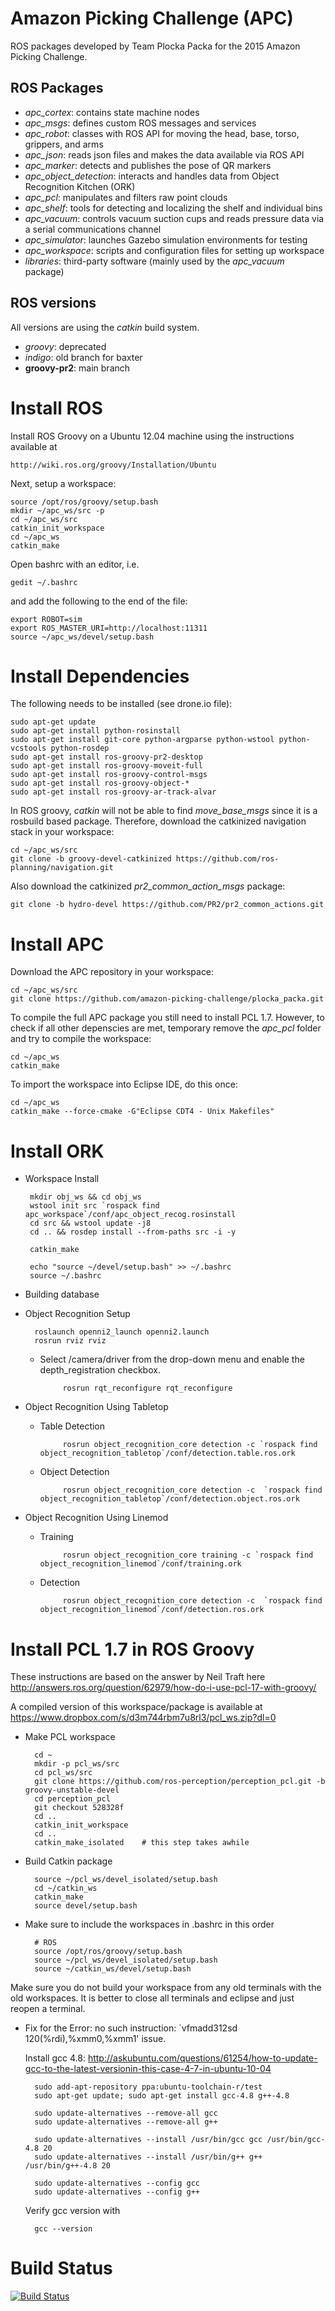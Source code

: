 # Amazon Picking Challenge (APC)

ROS packages developed by Team Plocka Packa for the 2015 Amazon Picking Challenge.  

## ROS Packages
  * *apc_cortex*: contains state machine nodes
  * *apc_msgs*: defines custom ROS messages and services
  * *apc_robot*: classes with ROS API for moving the head, base, torso, grippers, and arms
  * *apc_json*: reads json files and makes the data available via ROS API
  * *apc_marker*: detects and publishes the pose of QR markers
  * *apc_object_detection*: interacts and handles data from Object Recognition Kitchen (ORK)
  * *apc_pcl*: manipulates and filters raw point clouds
  * *apc_shelf*: tools for detecting and localizing the shelf and individual bins
  * *apc_vacuum*: controls vacuum suction cups and reads pressure data via a serial communications channel
  * *apc_simulator*: launches Gazebo simulation environments for testing
  * *apc_workspace*: scripts and configuration files for setting up workspace
  * *libraries*: third-party software (mainly used by the *apc_vacuum* package)

## ROS versions
All versions are using the *catkin* build system.

  * *groovy*: deprecated
  * *indigo*: old branch for baxter
  * **groovy-pr2**: main branch

# Install ROS
Install ROS Groovy on a Ubuntu 12.04 machine using the instructions available at

    http://wiki.ros.org/groovy/Installation/Ubuntu

Next, setup a workspace:  

    source /opt/ros/groovy/setup.bash
    mkdir ~/apc_ws/src -p
    cd ~/apc_ws/src
    catkin_init_workspace
    cd ~/apc_ws
    catkin_make

Open bashrc with an editor, i.e.

    gedit ~/.bashrc

and add the following to the end of the file:  

    export ROBOT=sim
    export ROS_MASTER_URI=http://localhost:11311
    source ~/apc_ws/devel/setup.bash

# Install Dependencies
The following needs to be installed (see drone.io file):

    sudo apt-get update
    sudo apt-get install python-rosinstall
    sudo apt-get install git-core python-argparse python-wstool python-vcstools python-rosdep
    sudo apt-get install ros-groovy-pr2-desktop
    sudo apt-get install ros-groovy-moveit-full
    sudo apt-get install ros-groovy-control-msgs
    sudo apt-get install ros-groovy-object-*
    sudo apt-get install ros-groovy-ar-track-alvar

In ROS groovy, *catkin* will not be able to find *move_base_msgs* since it is a rosbuild based package. Therefore, download the catkinized navigation stack in your workspace:

    cd ~/apc_ws/src
    git clone -b groovy-devel-catkinized https://github.com/ros-planning/navigation.git

Also download the catkinized *pr2_common_action_msgs* package:

    git clone -b hydro-devel https://github.com/PR2/pr2_common_actions.git

# Install APC
Download the APC repository in your workspace:

    cd ~/apc_ws/src
    git clone https://github.com/amazon-picking-challenge/plocka_packa.git
  
To compile the full APC package you still need to install PCL 1.7. However, to check if all other depenscies are met, temporary remove the *apc_pcl* folder and try to compile the workspace:

    cd ~/apc_ws
    catkin_make

To import the workspace into Eclipse IDE, do this once:

    cd ~/apc_ws
    catkin_make --force-cmake -G"Eclipse CDT4 - Unix Makefiles"

# Install ORK

-  Workspace Install

		mkdir obj_ws && cd obj_ws
 		wstool init src `rospack find apc_workspace`/conf/apc_object_recog.rosinstall
		cd src && wstool update -j8
		cd .. && rosdep install --from-paths src -i -y

		catkin_make

		echo "source ~/devel/setup.bash" >> ~/.bashrc
		source ~/.bashrc

-  Building database
  

- Object Recognition Setup

		roslaunch openni2_launch openni2.launch
		rosrun rviz rviz

     - Select /camera/driver from the drop-down menu and enable the depth_registration checkbox.

				rosrun rqt_reconfigure rqt_reconfigure

- Object Recognition Using Tabletop

     - Table Detection

				rosrun object_recognition_core detection -c `rospack find object_recognition_tabletop`/conf/detection.table.ros.ork

     - Object Detection

				rosrun object_recognition_core detection -c  `rospack find object_recognition_tabletop`/conf/detection.object.ros.ork


- Object Recognition Using Linemod

     - Training

				rosrun object_recognition_core training -c `rospack find object_recognition_linemod`/conf/training.ork

     - Detection

				rosrun object_recognition_core detection -c  `rospack find object_recognition_linemod`/conf/detection.ros.ork

# Install PCL 1.7 in ROS Groovy

These instructions are based on the answer by Neil Traft here http://answers.ros.org/question/62979/how-do-i-use-pcl-17-with-groovy/

A compiled version of this workspace/package is available at https://www.dropbox.com/s/d3m744rbm7u8rl3/pcl_ws.zip?dl=0

- Make PCL workspace

		cd ~
		mkdir -p pcl_ws/src
		cd pcl_ws/src
		git clone https://github.com/ros-perception/perception_pcl.git -b groovy-unstable-devel
		cd perception_pcl
		git checkout 528328f
		cd ..
		catkin_init_workspace
		cd ..
		catkin_make_isolated    # this step takes awhile

- Build Catkin package

		source ~/pcl_ws/devel_isolated/setup.bash
		cd ~/catkin_ws
		catkin_make
		source devel/setup.bash

- Make sure to include the workspaces in .bashrc in this order

		# ROS
		source /opt/ros/groovy/setup.bash
		source ~/pcl_ws/devel_isolated/setup.bash
		source ~/catkin_ws/devel/setup.bash

Make sure you do not build your workspace from any old terminals with the old workspaces. It is better to close all terminals and eclipse and just reopen a terminal.

- Fix for the Error: no such instruction: `vfmadd312sd 120(%rdi),%xmm0,%xmm1' issue.

	Install gcc 4.8: http://askubuntu.com/questions/61254/how-to-update-gcc-to-the-latest-versionin-this-case-4-7-in-ubuntu-10-04

		sudo add-apt-repository ppa:ubuntu-toolchain-r/test
		sudo apt-get update; sudo apt-get install gcc-4.8 g++-4.8

		sudo update-alternatives --remove-all gcc 
		sudo update-alternatives --remove-all g++

		sudo update-alternatives --install /usr/bin/gcc gcc /usr/bin/gcc-4.8 20
		sudo update-alternatives --install /usr/bin/g++ g++ /usr/bin/g++-4.8 20

		sudo update-alternatives --config gcc
		sudo update-alternatives --config g++
	
	Verify gcc version with

		gcc --version
		

# Build Status

[![Build Status](https://drone.io/bitbucket.org/nextgensystems/apc/status.png)](https://drone.io/bitbucket.org/nextgensystems/apc/latest)
